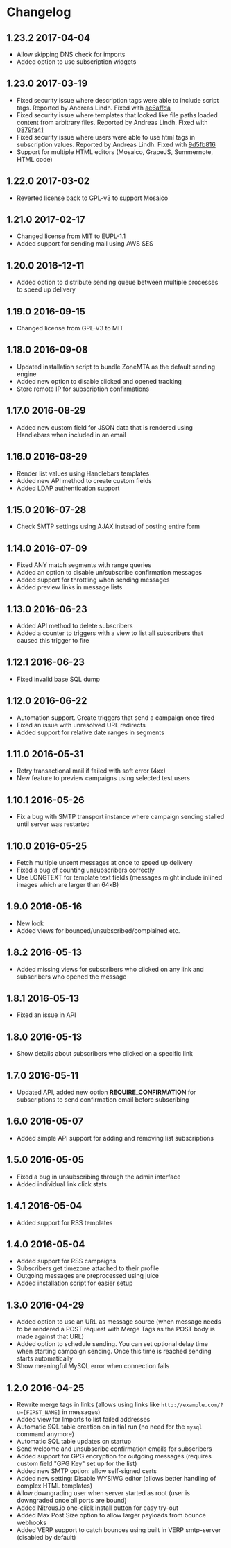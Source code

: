 # Changelog

## 1.23.2 2017-04-04

  * Allow skipping DNS check for imports
  * Added option to use subscription widgets

## 1.23.0 2017-03-19

  * Fixed security issue where description tags were able to include script tags. Reported by Andreas Lindh. Fixed with [ae6affda](https://github.com/Mailtrain-org/mailtrain/commit/ae6affda8193f034e06f7e095ee23821a83d5190)
  * Fixed security issue where templates that looked like file paths loaded content from arbitrary files. Reported by Andreas Lindh. Fixed with [0879fa41](https://github.com/Mailtrain-org/mailtrain/commit/0879fa412a2d4a417aeca5cd5092a8f86531e7ef)
  * Fixed security issue where users were able to use html tags in subscription values. Reported by Andreas Lindh. Fixed with [9d5fb816](https://github.com/Mailtrain-org/mailtrain/commit/9d5fb816c937114966d4f589e1ad4e164ff3a187)
  * Support for multiple HTML editors (Mosaico, GrapeJS, Summernote, HTML code)

## 1.22.0 2017-03-02

  * Reverted license back to GPL-v3 to support Mosaico

## 1.21.0 2017-02-17

  * Changed license from MIT to EUPL-1.1
  * Added support for sending mail using AWS SES

## 1.20.0 2016-12-11

  * Added option to distribute sending queue between multiple processes to speed up delivery

## 1.19.0 2016-09-15

  * Changed license from GPL-V3 to MIT

## 1.18.0 2016-09-08

  * Updated installation script to bundle ZoneMTA as the default sending engine
  * Added new option to disable clicked and opened tracking
  * Store remote IP for subscription confirmations

## 1.17.0 2016-08-29

  * Added new custom field for JSON data that is rendered using Handlebars when included in an email

## 1.16.0 2016-08-29

  * Render list values using Handlebars templates
  * Added new API method to create custom fields
  * Added LDAP authentication support

## 1.15.0 2016-07-28

  * Check SMTP settings using AJAX instead of posting entire form

## 1.14.0 2016-07-09

  * Fixed ANY match segments with range queries
  * Added an option to disable un/subscribe confirmation messages
  * Added support for throttling when sending messages
  * Added preview links in message lists

## 1.13.0 2016-06-23

  * Added API method to delete subscribers
  * Added a counter to triggers with a view to list all subscribers that caused this trigger to fire

## 1.12.1 2016-06-23

  * Fixed invalid base SQL dump

## 1.12.0 2016-06-22

  * Automation support. Create triggers that send a campaign once fired
  * Fixed an issue with unresolved URL redirects
  * Added support for relative date ranges in segments

## 1.11.0 2016-05-31

  * Retry transactional mail if failed with soft error (4xx)
  * New feature to preview campaigns using selected test users

## 1.10.1 2016-05-26

  * Fix a bug with SMTP transport instance where campaign sending stalled until server was restarted

## 1.10.0 2016-05-25

  * Fetch multiple unsent messages at once to speed up delivery
  * Fixed a bug of counting unsubscribers correctly
  * Use LONGTEXT for template text fields (messages might include inlined images which are larger than 64kB)

## 1.9.0 2016-05-16

  * New look
  * Added views for bounced/unsubscribed/complained etc.

## 1.8.2 2016-05-13

  * Added missing views for subscribers who clicked on any link and subscribers who opened the message

## 1.8.1 2016-05-13

  * Fixed an issue in API

## 1.8.0 2016-05-13

  * Show details about subscribers who clicked on a specific link

## 1.7.0 2016-05-11

  * Updated API, added new option **REQUIRE_CONFIRMATION** for subscriptions to send confirmation email before subscribing

## 1.6.0 2016-05-07

  * Added simple API support for adding and removing list subscriptions

## 1.5.0 2016-05-05

  * Fixed a bug in unsubscribing through the admin interface
  * Added individual link click stats

## 1.4.1 2016-05-04

  * Added support for RSS templates

## 1.4.0 2016-05-04

  * Added support for RSS campaigns
  * Subscribers get timezone attached to their profile
  * Outgoing messages are preprocessed using juice
  * Added installation script for easier setup

## 1.3.0 2016-04-29

  * Added option to use an URL as message source (when message needs to be rendered a POST request with Merge Tags as the POST body is made against that URL)
  * Added option to schedule sending. You can set optional delay time when starting campaign sending. Once this time is reached sending starts automatically
  * Show meaningful MySQL error when connection fails

## 1.2.0 2016-04-25

  * Rewrite merge tags in links (allows using links like `http://example.com/?u=[FIRST_NAME]` in messages)
  * Added view for Imports to list failed addresses
  * Automatic SQL table creation on initial run (no need for the `mysql` command anymore)
  * Automatic SQL table updates on startup
  * Send welcome and unsubscribe confirmation emails for subscribers
  * Added support for GPG encryption for outgoing messages (requires custom field "GPG Key" set up for the list)
  * Added new SMTP option: allow self-signed certs
  * Added new setting: Disable WYSIWG editor (allows better handling of complex HTML templates)
  * Allow downgrading user when server started as root (user is downgraded once all ports are bound)
  * Added Nitrous.io one-click install button for easy try-out
  * Added Max Post Size option to allow larger payloads from bounce webhooks
  * Added VERP support to catch bounces using built in VERP smtp-server (disabled by default)
